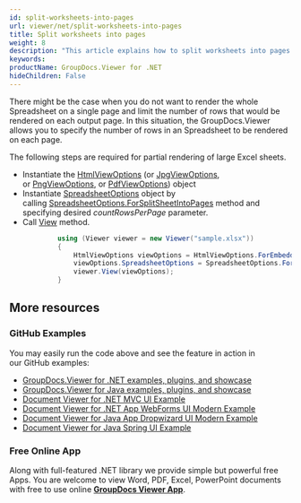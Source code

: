 ```yaml
---
id: split-worksheets-into-pages
url: viewer/net/split-worksheets-into-pages
title: Split worksheets into pages
weight: 8
description: "This article explains how to split worksheets into pages when viewing Spreadsheets with GroupDocs.Viewer within your .NET applications."
keywords: 
productName: GroupDocs.Viewer for .NET
hideChildren: False
---
```

There might be the case when you do not want to render the whole Spreadsheet on a single page and limit the number of rows that would be rendered on each output page. In this situation, the GroupDocs.Viewer allows you to specify the number of rows in an Spreadsheet to be rendered on each page.

The following steps are required for partial rendering of large Excel sheets.

*   Instantiate the [HtmlViewOptions](https://apireference.groupdocs.com/net/viewer/groupdocs.viewer.options/htmlviewoptions) (or [JpgViewOptions](https://apireference.groupdocs.com/net/viewer/groupdocs.viewer.options/jpgviewoptions), or [PngViewOptions](https://apireference.groupdocs.com/net/viewer/groupdocs.viewer.options/pngviewoptions), or [PdfViewOptions](https://apireference.groupdocs.com/net/viewer/groupdocs.viewer.options/pdfviewoptions)) object
*   Instantiate [SpreadsheetOptions](https://apireference.groupdocs.com/net/viewer/groupdocs.viewer.options/spreadsheetoptions) object by calling [SpreadsheetOptions.ForSplitSheetIntoPages](https://apireference.groupdocs.com/net/viewer/groupdocs.viewer.options/spreadsheetoptions/methods/forsplitsheetintopages) method and specifying desired *countRowsPerPage* parameter.
*   Call [View](https://apireference.groupdocs.com/net/viewer/groupdocs.viewer/viewer/methods/view) method.

```csharp
            using (Viewer viewer = new Viewer("sample.xlsx"))
            {
                HtmlViewOptions viewOptions = HtmlViewOptions.ForEmbeddedResources();
                viewOptions.SpreadsheetOptions = SpreadsheetOptions.ForSplitSheetIntoPages(45);
                viewer.View(viewOptions);
            }
```

## More resources
### GitHub Examples
You may easily run the code above and see the feature in action in our GitHub examples:
*   [GroupDocs.Viewer for .NET examples, plugins, and showcase](https://github.com/groupdocs-viewer/GroupDocs.Viewer-for-.NET)    
*   [GroupDocs.Viewer for Java examples, plugins, and showcase](https://github.com/groupdocs-viewer/GroupDocs.Viewer-for-Java)    
*   [Document Viewer for .NET MVC UI Example](https://github.com/groupdocs-viewer/GroupDocs.Viewer-for-.NET-MVC)     
*   [Document Viewer for .NET App WebForms UI Modern Example](https://github.com/groupdocs-viewer/GroupDocs.Viewer-for-.NET-WebForms)    
*   [Document Viewer for Java App Dropwizard UI Modern Example](https://github.com/groupdocs-viewer/GroupDocs.Viewer-for-Java-Dropwizard)    
*   [Document Viewer for Java Spring UI Example](https://github.com/groupdocs-viewer/GroupDocs.Viewer-for-Java-Spring)

### Free Online App
Along with full-featured .NET library we provide simple but powerful free Apps.
You are welcome to view Word, PDF, Excel, PowerPoint documents with free to use online **[GroupDocs Viewer App](https://products.groupdocs.app/viewer)**.